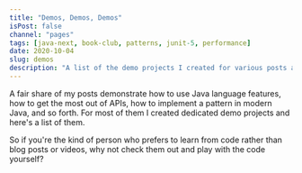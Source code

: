 ```yaml
---
title: "Demos, Demos, Demos"
isPost: false
channel: "pages"
tags: [java-next, book-club, patterns, junit-5, performance]
date: 2020-10-04
slug: demos
description: "A list of the demo projects I created for various posts and videos - they include the snippets shown therein and then some. Now they wait for you to try them out."
---
```


A fair share of my posts demonstrate how to use Java language features, how to get the most out of APIs, how to implement a pattern in modern Java, and so forth.
For most of them I created dedicated demo projects and here's a list of them.

So if you're the kind of person who prefers to learn from code rather than blog posts or videos, why not check them out and play with the code yourself?
